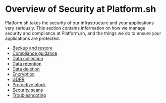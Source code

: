 # Overview of Security at Platform.sh

Platform.sh takes the security of our infrastructure and your applications very seriously. 
This section contains information on how we manage security and compliance at Platform.sh, and
the things we do to ensure your applications are protected.

* [Backup and restore](security/backups.md)
* [Compliance guidance](security/compliance-guidance.md)
* [Data collection](security/data-collection.md)
* [Data retention](security/data-retention.md)
* [Data deletion](security/data-deletion.md)
* [Encryption](security/encryption.md)
* [GDPR](security/gdpr.md)
* [Protective block](security/protective-block.md)
* [Security scans](security/pen-test.md)
* [Troubleshooting](security/troubleshooting.md)
